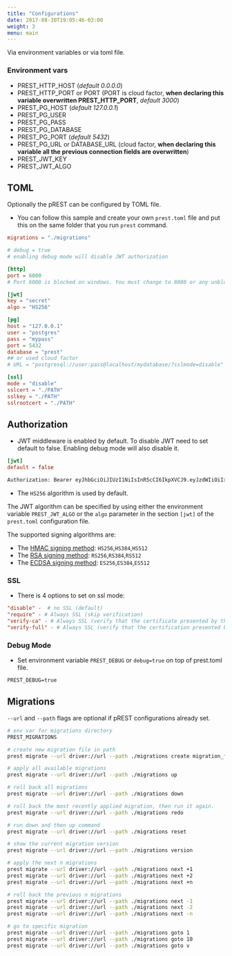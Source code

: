 ```yaml
---
title: "Configurations"
date: 2017-08-30T19:05:46-03:00
weight: 3
menu: main
---
```


Via environment variables or via toml file.

### Environment vars

- PREST\_HTTP_HOST (*default 0.0.0.0*)
- PREST\_HTTP_PORT or PORT (PORT is cloud factor, **when declaring this variable overwritten PREST\_HTTP_PORT**, *default 3000*)
- PREST\_PG_HOST (*default 127.0.0.1*)
- PREST\_PG_USER
- PREST\_PG_PASS
- PREST\_PG_DATABASE
- PREST\_PG_PORT (*default 5432*)
- PREST\_PG_URL or DATABASE\_URL (cloud factor, **when declaring this variable all the previous connection fields are overwritten**)
- PREST\_JWT_KEY
- PREST\_JWT_ALGO


## TOML
Optionally the pREST can be configured by TOML file.

- You can follow this sample and create your own `prest.toml` file and put this on the same folder that you run `prest` command.

```toml
migrations = "./migrations"

# debug = true
# enabling debug mode will disable JWT authorization

[http]
port = 6000 
# Port 6000 is blocked on windows. You must change to 8080 or any unblocked port

[jwt]
key = "secret"
algo = "HS256"

[pg]
host = "127.0.0.1"
user = "postgres"
pass = "mypass"
port = 5432
database = "prest"
## or used cloud factor
# URL = "postgresql://user:pass@localhost/mydatabase/?sslmode=disable"

[ssl]
mode = "disable"
sslcert = "./PATH"
sslkey = "./PATH"
sslrootcert = "./PATH"
```

## Authorization

- JWT middleware is enabled by default. To disable JWT need to set default to false. Enabling debug mode will also disable it.

```toml
[jwt]
default = false
```

```sh
Authorization: Bearer eyJhbGciOiJIUzI1NiIsInR5cCI6IkpXVCJ9.eyJzdWIiOiIxMjM0NTY3ODkwIiwibmFtZSI6IkpvaG4gRG9lIiwiYWRtaW4iOnRydWV9.TJVA95OrM7E2cBab30RMHrHDcEfxjoYZgeFONFh7HgQ
```

- The `HS256` algorithm is used by default.

The JWT algorithm can be specified by using either the environment variable `PREST_JWT_ALGO` or the `algo` parameter in the section `[jwt]` of the `prest.toml` configuration file.

The supported signing algorithms are:

* The [HMAC signing method](https://en.wikipedia.org/wiki/HMAC): `HS256`,`HS384`,`HS512`
* The [RSA signing method](https://en.wikipedia.org/wiki/RSA_(cryptosystem)): `RS256`,`RS384`,`RS512`
* The [ECDSA signing method](https://en.wikipedia.org/wiki/Elliptic_Curve_Digital_Signature_Algorithm): `ES256`,`ES384`,`ES512`


### SSL

- There is 4 options to set on ssl mode:

```toml
"disable" -  # no SSL (default)
"require" - # Always SSL (skip verification)
"verify-ca" - # Always SSL (verify that the certificate presented by the server was signed by a trusted CA)
"verify-full" - # Always SSL (verify that the certification presented by the server was signed by a trusted CA and the server host name matches the one in the certificate)
```

### Debug Mode

- Set environment variable `PREST_DEBUG` or `debug=true` on top of prest.toml file.

```
PREST_DEBUG=true
```

## Migrations

`--url` and `--path` flags are optional if pREST configurations already set.

```bash
# env var for migrations directory
PREST_MIGRATIONS

# create new migration file in path
prest migrate --url driver://url --path ./migrations create migration_file_xyz

# apply all available migrations
prest migrate --url driver://url --path ./migrations up

# roll back all migrations
prest migrate --url driver://url --path ./migrations down

# roll back the most recently applied migration, then run it again.
prest migrate --url driver://url --path ./migrations redo

# run down and then up command
prest migrate --url driver://url --path ./migrations reset

# show the current migration version
prest migrate --url driver://url --path ./migrations version

# apply the next n migrations
prest migrate --url driver://url --path ./migrations next +1
prest migrate --url driver://url --path ./migrations next +2
prest migrate --url driver://url --path ./migrations next +n

# roll back the previous n migrations
prest migrate --url driver://url --path ./migrations next -1
prest migrate --url driver://url --path ./migrations next -2
prest migrate --url driver://url --path ./migrations next -n

# go to specific migration
prest migrate --url driver://url --path ./migrations goto 1
prest migrate --url driver://url --path ./migrations goto 10
prest migrate --url driver://url --path ./migrations goto v
```
